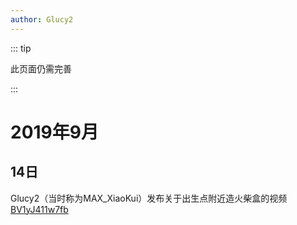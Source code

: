 ```yaml
---
author: Glucy2
---
```

::: tip

此页面仍需完善

:::

# 2019年9月

## 14日

Glucy2（当时称为MAX_XiaoKui）发布关于出生点附近造火柴盒的视频[BV1yJ411w7fb](https://www.bilibili.com/video/BV1yJ411w7fb)

